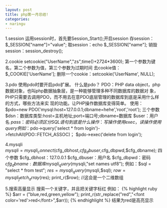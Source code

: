 ```yaml
---
layout: post
title: php第一月总结!
categories:
- naringu
---
```



1.session
运用session时，首先要Session_Start();开启session
存session：$_SESSION["name"]="value";
取session：echo $_SESSION["name"];
销毁session：session_destroy(); 

2.cookie
setcookie("UserName","zs",time()+2*7*24*3600);
第一个参数为键名，第二个参数为值，第三个参数为过期时间
去cookie值：$_COOKIE['UserName'];
删除一个cookie：setcookie('UserName', NULL);

3.pdo
使用pdo时要开启pdo扩展。
什么是pdo？
PDO：PHP data object，php数据对象，也叫php数据抽象层，是一种能够管理多种不同数据库的数据对
象，PHP只需要去调用PDO，而不用去在意PDO底层管理的数据库到底是采用什么样的方式，哪些方法来实
现的功能。让PHP操作数据库变得简单。
使用：$pdo=new PDO('mysql:host=127.0.0.1;dbname=hehe','root','root');
三个参数
	$dsn：数据库类型:host=主机地址;port=端口号;dbname=数据库
	$user：用户名
	$pass：密码
必须区分SQL语句到底是什么操作：写操作使用exec，读操作使用query
例如：$pdo->query('select * from login')->fetchAll(PDO::FETCH_ASSOC)；
      $pdo->exec('delete from login');

4.mysqli	
$mysqli = mysqli_connect($cfg_dbhost,$cfg_dbuser,$cfg_dbpwd,$cfg_dbname);
四个参数
	$cfg_dbhost：127.0.0.1
	$cfg_dbuser：用户名
	$cfg_dbpwd：密码
	$cfg_dbname: 数据库
mysqli_query($mysqli,"set names utf8");
例如：$sql = "select * from test";
 $res = mysqli_query($mysqli,$sql);
$row=mysqli_fetch_array($res);
print_r($row);  	//这会是一个二维数组

5.搜索高量显示
搜索一个关键字，并且把关键字标红
例如：
{% highlight ruby %}
$arr = ("blue,red,green,yellow");
print_r(str_replace("red","<font color='red'>red</font>",$arr));
{% endhighlight %}
结果为red是高亮显示
